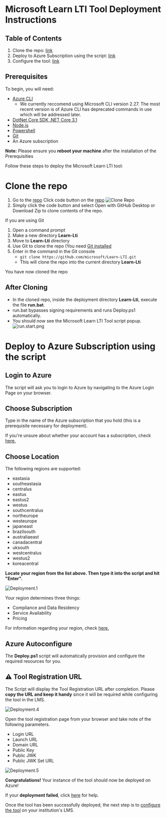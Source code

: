 # Microsoft Learn LTI Tool Deployment Instructions

## Table of Contents
1. Clone the repo: [link](#clone-the-repo)
2. Deploy to Azure Subscription using the script: [link](#deploy-to-azure-subscription-using-the-script)
3. Configure the tool: [link](#configure-the-tool)

## Prerequisites
To begin, you will need:
- [Azure CLI](https://docs.microsoft.com/en-us/cli/azure/install-azure-cli?view=azure-cli-latest?WT.mc_id=learnlti-github-cxa)
    * We currently reccomend using Microsoft CLI version 2.27. The most recent version is of Azure CLI has deprecated commands in use which will be addressed later. 
- [DotNet Core SDK .NET Core 3.1](https://dotnet.microsoft.com/download/dotnet/3.1?WT.mc_id=learnlti-github-cxa)
- [Node.js](https://nodejs.org/en/download/)
- [Powershell](https://docs.microsoft.com/powershell/scripting/install/installing-powershell?view=powershell-7?WT.mc_id=learnlti-github-cxa)
- [Git](https://git-scm.com/downloads)
- An Azure subscription

**Note:** Please ensure you **reboot your machine** after the installation of the Prerequisities

Follow these steps to deploy the Microsoft Learn LTI tool:

# Clone the repo
1. Go to the [repo](http://github.com/microsoft/learn-lti) Click code button on the [repo](http://github.com/microsoft/learn-lti)
![Clone Repo](https://github.com/microsoft/Learn-LTI/blob/main/images/clone.png)
3. Simply click the code button and select Open with GitHub Desktop or Download Zip to clone contents of the repo.

If you are using Git
1. Open a command prompt
2. Make a new directory **Learn-Lti**
3. Move to **Learn-Lti** directory
4. Use Git to clone the repo (You need [Git installed](https://git-scm.com/downloads)
5. Enter in the command in the Git console
   * `git clone https://github.com/microsoft/Learn-LTI.git`
   * This will clone the repo into the current directory **Learn-Lti**

You have now cloned the repo

## After Cloning
* In the cloned repo, inside the deployment directory **Learn-Lti**, execute the file **run.bat**.
* run.bat bypasses signing requirements and runs Deploy.ps1 automatically.
* You should now see the Microsoft Learn LTI Tool script popup.
![run.start.png](/images/run.start.png)

# Deploy to Azure Subscription using the script

## Login to Azure

The script will ask you to login to Azure by navigating to the Azure Login Page on your browser.

## Choose Subscription

Type in the name of the Azure subscription that you hold (this is a prerequisite necessary for deployment).

If you're unsure about whether your account has a subscription, check [here.](https://ms.portal.azure.com/#blade/Microsoft_Azure_Billing/SubscriptionsBlade??WT.mc_id=learnlti-github-cxa)

## Choose Location

The following regions are supported:

* eastasia
* southeastasia
* centralus
* eastus
* eastus2
* westus
* southcentralus
* northeurope
* westeurope
* japaneast
* brazilsouth
* australiaeast
* canadacentral
* uksouth
* westcentralus
* westus2
* koreacentral

**Locate your region from the list above. Then type it into the script and hit "Enter".**

![Deployment.1](/images/Deployment.1.jpg)

Your region determines three things:

* Compliance and Data Residency
* Service Availability
* Pricing

For information regarding your region, check [here.](https://azure.microsoft.com/global-infrastructure/geographies/?WT.mc_id=learnlti-github-cxa)

## Azure Autoconfigure

The **Deploy.ps1** script will automatically provision and configure the required resources for you.

## ⚠️ Tool Registration URL 

The Script will display the Tool Registration URL after completion. Please **copy the URL and keep it handy** since it will be required while configuring the tool in the LMS.

![Deployment.4](/images/Deployment.4.PNG)

Open the tool registration page from your browser and take note of the following parameters. 

* Login URL
* Launch URL
* Domain URL
* Public Key
* Public JWK
* Public JWK Set URL

![Deployment.5](/images/Deployment.5.png)

**Congratulations!** Your instance of the tool should now be deployed on Azure! 

If your **deployment failed**, click [here](./TROUBLESHOOTING.md) for help.

Once the tool has been successfully deployed, the next step is to [configure the tool](./CONFIGURATION_GUIDE.md) on your institution's LMS.

